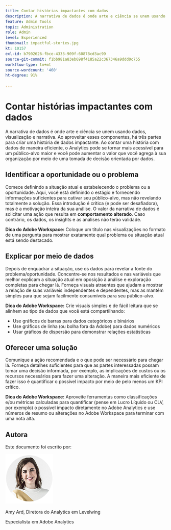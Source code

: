 ```yaml
---
title: Contar histórias impactantes com dados
description: A narrativa de dados é onde arte e ciência se unem usando dados, visualização e narrativa.  Ao aproveitar esses componentes, há três partes para criar uma história de dados impactante. Ao contar uma história com dados de maneira eficiente, o Analytics pode se tornar mais acessível para um público-alvo maior e você pode aumentar o valor que você agrega à sua organização por meio de uma tomada de decisão orientada por dados.
feature: Admin Tools
topic: Administration
role: Admin
level: Experienced
thumbnail: impactful-stories.jpg
kt: 10157
exl-id: b7902626-fbce-4333-909f-60878cd3ac99
source-git-commit: f1bb981a83eb698f4185a22c367346a9ddd0c755
workflow-type: tm+mt
source-wordcount: '460'
ht-degree: 91%

---
```


# Contar histórias impactantes com dados

A narrativa de dados é onde arte e ciência se unem usando dados, visualização e narrativa.  Ao aproveitar esses componentes, há três partes para criar uma história de dados impactante. Ao contar uma história com dados de maneira eficiente, o Analytics pode se tornar mais acessível para um público-alvo maior e você pode aumentar o valor que você agrega à sua organização por meio de uma tomada de decisão orientada por dados.

## Identificar a oportunidade ou o problema

Comece definindo a situação atual e estabelecendo o problema ou a oportunidade. Aqui, você está definindo o estágio e fornecendo informações suficientes para cativar seu público-alvo, mas não revelando totalmente a solução. Essa introdução é crítica (e pode ser desafiadora), mas é a motivação inteira da sua análise.  O valor da narrativa de dados é solicitar uma ação que resulta em **comportamento alterado**. Caso contrário, os dados, os insights e as análises não terão validade.

**Dica do Adobe Workspace:** Coloque um título nas visualizações no formato de uma pergunta para mostrar exatamente qual problema ou situação atual está sendo destacado.

## Explicar por meio de dados

Depois de enquadrar a situação, use os dados para revelar a fonte do problema/oportunidade. Concentre-se nos resultados e nas variáveis que melhor explicam a situação atual em oposição à análise e exploração completas para chegar lá.  Forneça visuais atraentes que ajudam a mostrar a relação de suas variáveis independentes e dependentes, mas as mantêm simples para que sejam facilmente consumíveis para seu público-alvo.

**Dica do Adobe Workspace:**
Crie visuais simples e de fácil leitura que se alinhem ao tipo de dados que você está compartilhando:

* Use gráficos de barras para dados categóricos e binários
* Use gráficos de linha (ou bolha fora da Adobe) para dados numéricos
* Usar gráficos de dispersão para demonstrar relações estatísticas

## Oferecer uma solução

Comunique a ação recomendada e o que pode ser necessário para chegar lá.  Forneça detalhes suficientes para que as partes interessadas possam tomar uma decisão informada, por exemplo, as implicações de custos ou os recursos necessários para fazer uma alteração. A maneira mais eficiente de fazer isso é quantificar o possível impacto por meio de pelo menos um KPI crítico.

**Dica do Adobe Workspace:** Aproveite ferramentas como classificações e/ou métricas calculadas para quantificar (pense em Lucro Líquido ou CLV, por exemplo) o possível impacto diretamente no Adobe Analytics e use números de resumo ou alterações no Adobe Workspace para terminar com uma nota alta.

## Autora

Este documento foi escrito por:

![Amy Ard](assets/amy-ard-headshot-small.png)

Amy Ard, Diretora do Analytics em Levelwing

Especialista em Adobe Analytics
